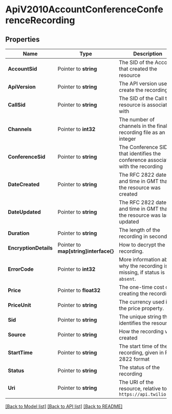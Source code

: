# ApiV2010AccountConferenceConferenceRecording

## Properties
Name | Type | Description | Notes
------------ | ------------- | ------------- | -------------
**AccountSid** | Pointer to **string** | The SID of the Account that created the resource |
**ApiVersion** | Pointer to **string** | The API version used to create the recording |
**CallSid** | Pointer to **string** | The SID of the Call the resource is associated with |
**Channels** | Pointer to **int32** | The number of channels in the final recording file as an integer |
**ConferenceSid** | Pointer to **string** | The Conference SID that identifies the conference associated with the recording |
**DateCreated** | Pointer to **string** | The RFC 2822 date and time in GMT that the resource was created |
**DateUpdated** | Pointer to **string** | The RFC 2822 date and time in GMT that the resource was last updated |
**Duration** | Pointer to **string** | The length of the recording in seconds |
**EncryptionDetails** | Pointer to **map[string]interface{}** | How to decrypt the recording. |
**ErrorCode** | Pointer to **int32** | More information about why the recording is missing, if status is `absent`. |
**Price** | Pointer to **float32** | The one-time cost of creating the recording. |
**PriceUnit** | Pointer to **string** | The currency used in the price property. |
**Sid** | Pointer to **string** | The unique string that identifies the resource |
**Source** | Pointer to **string** | How the recording was created |
**StartTime** | Pointer to **string** | The start time of the recording, given in RFC 2822 format |
**Status** | Pointer to **string** | The status of the recording |
**Uri** | Pointer to **string** | The URI of the resource, relative to `https://api.twilio.com` |

[[Back to Model list]](../README.md#documentation-for-models) [[Back to API list]](../README.md#documentation-for-api-endpoints) [[Back to README]](../README.md)


